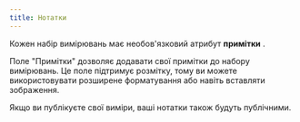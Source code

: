 ```yaml
---
title: Нотатки
---
```


Кожен набір вимірювань має необов'язковий атрибут **примітки** .

Поле "Примітки" дозволяє додавати свої примітки до набору вимірювань. Це поле підтримує розмітку, тому ви можете використовувати розширене форматування або навіть вставляти зображення.

<Note>
Якщо ви публікуєте свої виміри, ваші нотатки також будуть публічними.
</Note>
